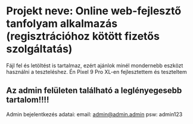 # Projekt neve: Online web-fejlesztő tanfolyam alkalmazás (regisztrációhoz kötött fizetős szolgáltatás)

Fájl fel és letöltést is tartalmaz, ezért ajánlok minél mondernebb eszközt használni a teszteléshez.
Én Pixel 9 Pro XL-en fejlesztettem és teszteltem

## Az admin felületen található a leglényegesebb tartalom!!!!
Admin bejelentkezés adatai:
email: admin@admin.admin
psw: admin123
